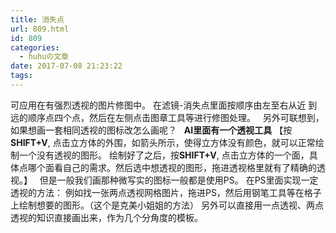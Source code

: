 ```yaml
---
title: 消失点
url: 809.html
id: 809
categories:
  - huhuの文章
date: 2017-07-08 21:23:22
tags:
---
```


可应用在有强烈透视的图片修图中。 在滤镜-消失点里面按顺序由左至右从近 到远的顺序点四个点，然后在左侧点击图章工具等进行修图处理。   另外可联想到，如果想画一套相同透视的图标改怎么画呢？   **AI里面有一个透视工具** 【按**SHIFT+V**, 点击立方体的外围，如箭头所示，使得立方体没有颜色，就可以正常绘制一个没有透视的图形。 绘制好了之后，按**SHIFT+V**, 点击立方体的一个面，具体点哪个面看自己的需求。然后选中想透视的图形，拖进透视格里就有了精确的透视。】   但是一般我们画那种微写实的图标一般都是使用PS。 在PS里面实现一定透视的方法： 例如找一张两点透视网格图片，拖进PS，然后用钢笔工具等在格子上绘制想要的图形。（这个是克美小姐姐的方法） 另外可以直接用一点透视、两点透视的知识直接画出来，作为几个分角度的模板。